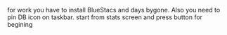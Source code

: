for work you have to install BlueStacs and days bygone. Also you need to pin DB icon on taskbar. start from stats screen and press button for begining
